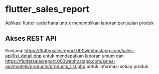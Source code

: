 # flutter_sales_report

Aplikasi flutter sederhana untuk menampilkan laporan penjualan produk

## Akses REST API

Kunjungi https://fluttersalesreport.000webhostapp.com/sales-api/list_detail.php untuk mendapatkan laporan umum
dan https://fluttersalesreport.000webhostapp.com/sales-api/models/products/products_list.php untuk informasi setiap produk

